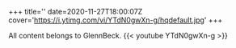 +++
title=''
date=2020-11-27T18:00:07Z
cover='https://i.ytimg.com/vi/YTdN0gwXn-g/hqdefault.jpg'
+++

All content belongs to GlennBeck.
{{< youtube YTdN0gwXn-g >}}
